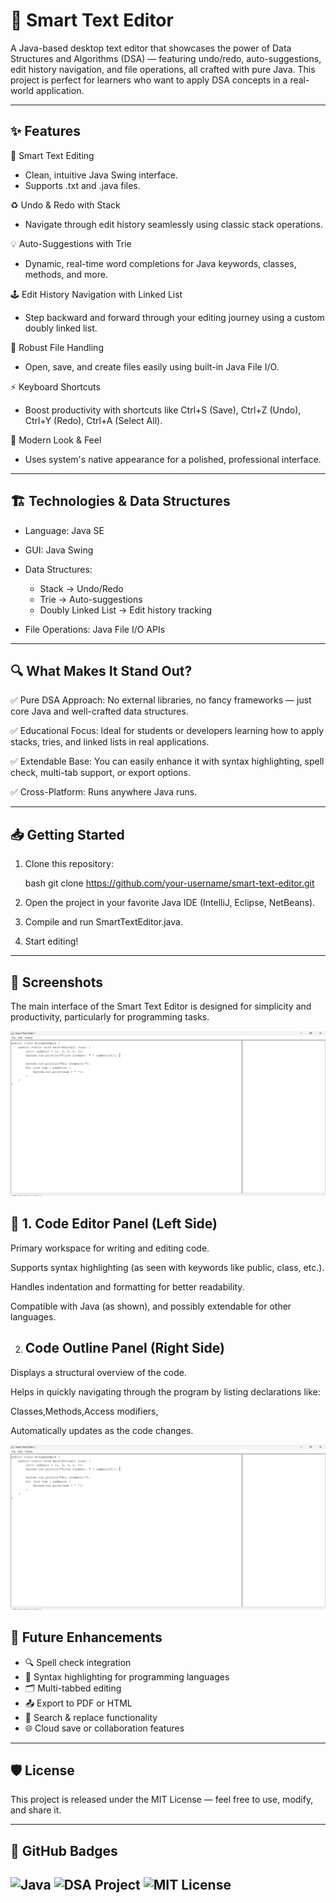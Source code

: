 # 📄 Smart Text Editor

A Java-based desktop text editor that showcases the power of Data Structures and Algorithms (DSA) — featuring undo/redo, auto-suggestions, edit history navigation, and file operations, all crafted with pure Java. This project is perfect for learners who want to apply DSA concepts in a real-world application.

---

## ✨ Features

🚀 Smart Text Editing

* Clean, intuitive Java Swing interface.
* Supports .txt and .java files.

♻ Undo & Redo with Stack

* Navigate through edit history seamlessly using classic stack operations.

💡 Auto-Suggestions with Trie

* Dynamic, real-time word completions for Java keywords, classes, methods, and more.

🕹 Edit History Navigation with Linked List

* Step backward and forward through your editing journey using a custom doubly linked list.

💾 Robust File Handling

* Open, save, and create files easily using built-in Java File I/O.

⚡ Keyboard Shortcuts

* Boost productivity with shortcuts like Ctrl+S (Save), Ctrl+Z (Undo), Ctrl+Y (Redo), Ctrl+A (Select All).

🎨 Modern Look & Feel

* Uses system's native appearance for a polished, professional interface.

---

## 🏗 Technologies & Data Structures

* Language: Java SE
* GUI: Java Swing
* Data Structures:

  * Stack → Undo/Redo
  * Trie → Auto-suggestions
  * Doubly Linked List → Edit history tracking
* File Operations: Java File I/O APIs

---

## 🔍 What Makes It Stand Out?

✅ Pure DSA Approach: No external libraries, no fancy frameworks — just core Java and well-crafted data structures.

✅ Educational Focus: Ideal for students or developers learning how to apply stacks, tries, and linked lists in real applications.

✅ Extendable Base: You can easily enhance it with syntax highlighting, spell check, multi-tab support, or export options.

✅ Cross-Platform: Runs anywhere Java runs.

---

## 📥 Getting Started

1. Clone this repository:

   bash
   git clone https://github.com/your-username/smart-text-editor.git
   

2. Open the project in your favorite Java IDE (IntelliJ, Eclipse, NetBeans).

3. Compile and run SmartTextEditor.java.

4. Start editing!

---

## 📸 Screenshots

The main interface of the Smart Text Editor is designed for simplicity and productivity, particularly for programming tasks.

![Smart Text Editor Screenshot](Mainpage.png)

🧾 1. Code Editor Panel (Left Side)
   --
Primary workspace for writing and editing code.

Supports syntax highlighting (as seen with keywords like public, class, etc.).

Handles indentation and formatting for better readability.

Compatible with Java (as shown), and possibly extendable for other languages.

2. Code Outline Panel (Right Side)
   --
Displays a structural overview of the code.

Helps in quickly navigating through the program by listing declarations like:

Classes,Methods,Access modifiers,

Automatically updates as the code changes.

![Smart Text Editor Screenshot](Mainpage.png)

## 🌱 Future Enhancements

* 🔍 Spell check integration
* 🎨 Syntax highlighting for programming languages
* 🗂 Multi-tabbed editing
* 📤 Export to PDF or HTML
* 🔄 Search & replace functionality
* 🌐 Cloud save or collaboration features

---

## 🛡 License

This project is released under the MIT License — feel free to use, modify, and share it.

---

## 🚀 GitHub Badges

![Java](https://img.shields.io/badge/Java-ED8B00?style=for-the-badge\&logo=java\&logoColor=white)
![DSA Project](https://img.shields.io/badge/DSA-Project-blue?style=for-the-badge)
![MIT License](https://img.shields.io/badge/License-MIT-green?style=for-the-badge)
---
